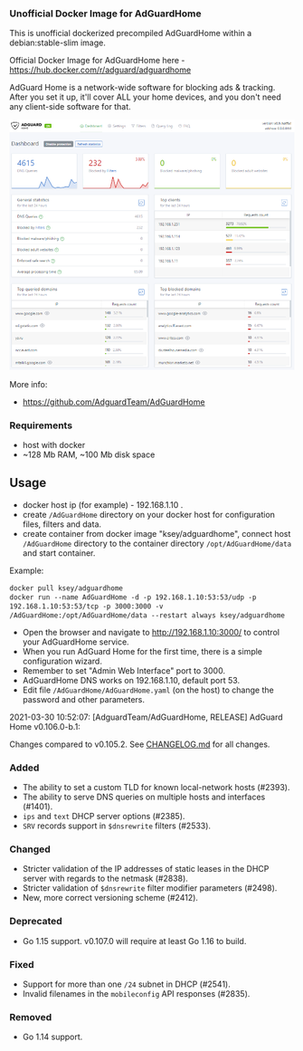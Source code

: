 ### Unofficial Docker Image for AdGuardHome
This is unofficial dockerized precompiled AdGuardHome within a debian:stable-slim image.

Official Docker Image for AdGuardHome here - https://hub.docker.com/r/adguard/adguardhome

AdGuard Home is a network-wide software for blocking ads & tracking. After you set it up, it'll cover ALL your home devices, and you don't need any client-side software for that.

![AdGuardHome](https://raw.githubusercontent.com/MrKsey/AdGuardHome/master/adh.PNG)

More info:
- https://github.com/AdguardTeam/AdGuardHome

### Requirements

* host with docker
* ~128 Mb RAM, ~100 Mb disk space 

## Usage

* docker host ip (for example) - 192.168.1.10 .
* create ```/AdGuardHome``` directory on your docker host for configuration files, filters and data.
* create container from docker image "ksey/adguardhome", connect host ```/AdGuardHome``` directory to the container directory ```/opt/AdGuardHome/data``` and start container.

Example:
```
docker pull ksey/adguardhome
docker run --name AdGuardHome -d -p 192.168.1.10:53:53/udp -p 192.168.1.10:53:53/tcp -p 3000:3000 -v /AdGuardHome:/opt/AdGuardHome/data --restart always ksey/adguardhome
```

* Open the browser and navigate to http://192.168.1.10:3000/ to control your AdGuardHome service.
* When you run AdGuard Home for the first time, there is a simple configuration wizard.
* Remember to set "Admin Web Interface" port to 3000.
* AdGuardHome DNS works on 192.168.1.10, default port 53.
* Edit file ```/AdGuardHome/AdGuardHome.yaml``` (on the host) to change the password and other parameters.
















































2021-03-30 10:52:07: [AdguardTeam/AdGuardHome, RELEASE] AdGuard Home v0.106.0-b.1:

Changes compared to v0.105.2.  See [CHANGELOG.md] for all changes.

### Added

- The ability to set a custom TLD for known local-network hosts (#2393).
- The ability to serve DNS queries on multiple hosts and interfaces (#1401).
- `ips` and `text` DHCP server options (#2385).
- `SRV` records support in `$dnsrewrite` filters (#2533).

### Changed

- Stricter validation of the IP addresses of static leases in the DHCP server with regards to the netmask (#2838).
- Stricter validation of `$dnsrewrite` filter modifier parameters (#2498).
- New, more correct versioning scheme (#2412).

### Deprecated

- Go 1.15 support.  v0.107.0 will require at least Go 1.16 to build.

### Fixed

- Support for more than one `/24` subnet in DHCP (#2541).
- Invalid filenames in the `mobileconfig` API responses (#2835).

### Removed

- Go 1.14 support.

[CHANGELOG.md]: https://github.com/AdguardTeam/AdGuardHome/tree/v0.106.0-b.1/CHANGELOG.md
